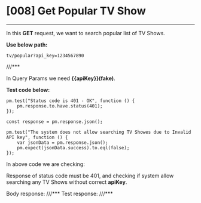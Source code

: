 # [008] Get Popular TV Show
___

In this __GET__ request, we want to search popular list of TV Shows.

__Use below path:__
```
tv/popular?api_key=1234567890
```
///***

In Query Params we need __{{apiKey}}(fake)__.

__Test code below:__
```
pm.test("Status code is 401 - OK", function () {
    pm.response.to.have.status(401);
});

const response = pm.response.json();

pm.test("The system does not allow searching TV Showes due to Invalid API key", function () {
    var jsonData = pm.response.json();
    pm.expect(jsonData.success).to.eql(false);
});
```

In above code we are checking:

Response of status code must be 401, and checking if system allow searching any TV Shows without correct __apiKey__.

Body response:
///***
Test response:
///***
